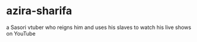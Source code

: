 # azira-sharifa
a Sasori vtuber who reigns him and uses his slaves to watch his live shows on YouTube 

